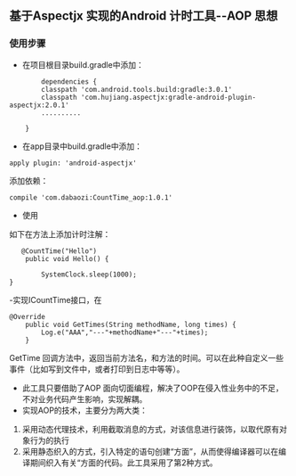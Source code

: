 ## 基于Aspectjx 实现的Android 计时工具--AOP 思想


### 使用步骤

- 在项目根目录build.gradle中添加：



```
        dependencies {
        classpath 'com.android.tools.build:gradle:3.0.1'
        classpath 'com.hujiang.aspectjx:gradle-android-plugin-aspectjx:2.0.1'
        ..........

    }
```

- 在app目录中build.gradle中添加：


```
apply plugin: 'android-aspectjx'
```
添加依赖：

```
compile 'com.dabaozi:CountTime_aop:1.0.1'
```

- 使用

如下在方法上添加计时注解：

```
   @CountTime("Hello")
    public void Hello() {

        SystemClock.sleep(1000);
}
```

-实现ICountTime接口，在


```
@Override
    public void GetTimes(String methodName, long times) {
        Log.e("AAA","---"+methodName+"---"+times);
    }
```
GetTime 回调方法中，返回当前方法名，和方法的时间。可以在此种自定义一些事件（比如写到文件中，或者打印到日志中等等）。


- 此工具只要借助了AOP 面向切面编程，解决了OOP在侵入性业务中的不足，不对业务代码产生影响，实现解耦。
- 实现AOP的技术，主要分为两大类：
1. 采用动态代理技术，利用截取消息的方式，对该信息进行装饰，以取代原有对象行为的执行
2. 采用静态织入的方式，引入特定的语句创建“方面”，从而使得编译器可以在编译期间织入有关“方面的代码。此工具采用了第2种方式。
